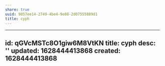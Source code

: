 ```yaml
---
share: true
uuid: 9857ee14-2749-4be4-9e08-2d07555889d1
title: cyph
---
```

---
id: qGVcMSTc8O1giw6M8VtKN
title: cyph
desc: ''
updated: 1628444413868
created: 1628444413868
---